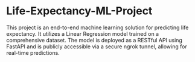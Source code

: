 # Life-Expectancy-ML-Project
This project is an end-to-end machine learning solution for predicting life expectancy. It utilizes a Linear Regression model trained on a comprehensive dataset. The model is deployed as a RESTful API using FastAPI and is publicly accessible via a secure ngrok tunnel, allowing for real-time predictions.
